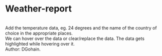 # Weather-report
<br>
Add the temperature data, eg. 24 degrees and the name of the country of choice in the appropriate places.
<br>
We can hover over the data or clear/replace the data. The data gets highlighted while hovering over it.
<br>
Author: DGohain.